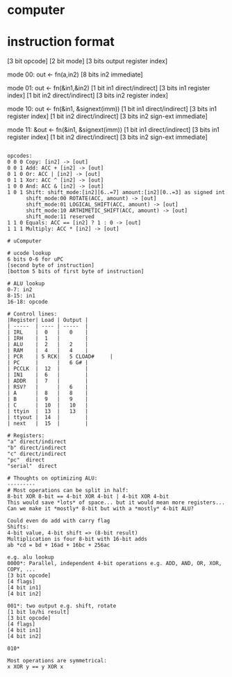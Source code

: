 


# computer  

# instruction format
[3 bit opcode]
[2 bit mode]
[3 bits output register index]

mode 00: out <- fn(a,in2)
[8 bits in2 immediate]

mode 01: out <- fn(&in1,&in2)
[1 bit in1 direct/indirect]
[3 bits in1 register index]
[1 bit in2 direct/indirect]
[3 bits in2 register index]

mode 10: out <- fn(&in1, &signext(imm))
[1 bit in1 direct/indirect]
[3 bits in1 register index]
[1 bit in2 direct/indirect]
[3 bits in2 sign-ext immediate]

mode 11: &out <- fn(&in1, &signext(imm))
[1 bit in1 direct/indirect]
[3 bits in1 register index]
[1 bit in2 direct/indirect]
[3 bits in2 sign-ext immediate]
```

opcodes:
0 0 0 Copy: [in2] -> [out]
0 0 1 Add: ACC + [in2] -> [out]
0 1 0 Or: ACC | [in2] -> [out]
0 1 1 Xor: ACC ^ [in2] -> [out]
1 0 0 And: ACC & [in2] -> [out]
1 0 1 Shift: shift_mode:[in2][6..=7] amount:[in2][0..=3] as signed int
      shift_mode:00 ROTATE(ACC, amount) -> [out]
      shift_mode:01 LOGICAL_SHIFT(ACC, amount) -> [out]
      shift_mode:10 ARTHIMETIC_SHIFT(ACC, amount) -> [out]
      shift_mode:11 reserved
1 1 0 Equals: ACC == [in2] ? 1 : 0 -> [out]
1 1 1 Multiply: ACC * [in2] -> [out]

# uComputer

# ucode lookup
6 bits 0-6 for uPC
[second byte of instruction]
[bottom 5 bits of first byte of instruction]

# ALU lookup
0-7: in2
8-15: in1
16-18: opcode

# Control lines:
|Register| Load | Output |
| -----  | ---- | -----  |
| IRL    |  0   |   0    |
| IRH    |  1   |        |
| ALU    |  2   |   2    |
| RAM    |  4   |   4    |
| PCR    | 5 RCK|   5 CLOAD#     |
| PC     |      |   6 G# |
| PCCLK  |  12  |        |
| IN1    |  6   |        |
| ADDR   |  7   |        |
| RSV?   |      |   6    |
| A      |  8   |   8    |
| B      |  9   |   9    |
| C      |  10  |   10   |
| ttyin  |  13  |   13   |
| ttyout |  14  |        |
| next   |  15  |        |

# Registers:
"a" direct/indirect 
"b" direct/indirect 
"c" direct/indirect 
"pc"  direct
"serial"  direct  

# Thoughts on optimizing ALU:
---------
# Most operations can be split in half:
8-bit XOR 8-bit == 4-bit XOR 4-bit | 4-bit XOR 4-bit
This would save *lots* of space... but it would mean more registers...
Can we make it *mostly* 8-bit but with a *mostly* 4-bit ALU?

Could even do add with carry flag
Shifts: 
4-bit value, 4-bit shift => (8-bit result)
Multiplication is four 8-bit with 16-bit adds
ab *cd = bd + 16ad + 16bc + 256ac

e.g. alu lookup
0000*: Parallel, independent 4-bit operations e.g. ADD, AND, OR, XOR, COPY, ...
[3 bit opcode]
[4 flags]
[4 bit in1]
[4 bit in2]

001*: two output e.g. shift, rotate
[1 bit lo/hi result]
[3 bit opcode]
[4 flags]
[4 bit in1]
[4 bit in2]

010*

Most operations are symmetrical:
x XOR y == y XOR x